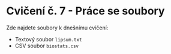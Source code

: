 # Cvičení č. 7 - Práce se soubory

Zde najdete soubory k dnešnímu cvičení:
* Textový soubor `lipsum.txt`
* CSV soubor `biostats.csv`
